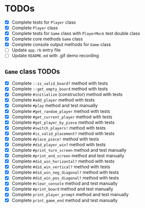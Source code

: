 # TODOs

- [x] Complete tests for `Player` class
- [x] Complete `Player` class
- [x] Complete tests for `Game` class with `PlayerMock` test double class
- [x] Complete core methods `Game` class
- [x] Complete console output methods for `Game` class
- [ ] Update `app.rb` entry file
- [ ] Update `README.md` with .gif demo recording

## `Game` class TODOs

- [x] Complete `::is_valid_board?` method with tests
- [x] Complete `::get_empty_board` method with tests
- [x] Complete `#initialize` (constructor) method with tests
- [x] Complete `#add_player` method with tests
- [x] Complete `#play` method and test manually
- [x] Complete `#get_random_player` method with tests
- [x] Complete `#get_current_player` method with tests
- [x] Complete `#get_player_by_piece` method with tests
- [x] Complete `#switch_players!` method with tests
- [x] Complete `#is_valid_placement?` method with tests
- [x] Complete `#place_piece!` method with tests
- [x] Complete `#did_player_win?` method with tests
- [x] Complete `#print_turn_screen` method and test manually
- [x] Complete `#print_end_screen` method and test manually
- [x] Complete `#did_win_horizontal?` method with tests
- [x] Complete `#did_win_vertical?` method with tests
- [x] Complete `#did_win_neg_diagonal?` method with tests
- [x] Complete `#did_win_pos_diagonal?` method with tests
- [x] Complete `#clear_console` method and test manually
- [x] Complete `#print_board` method and test manually
- [x] Complete `print_player_prompt` method and test manually
- [x] Complete `print_game_end` method and test manually
